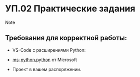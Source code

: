 # УП.02 Практические задания
> [!NOTE]
> ## Требования для корректной работы:
- VS-Code с расширениями Python:
* [ms-python.python](https://marketplace.visualstudio.com/items?itemName=ms-python.python) от Microsoft
+ Проект в вашем распоряжении.
